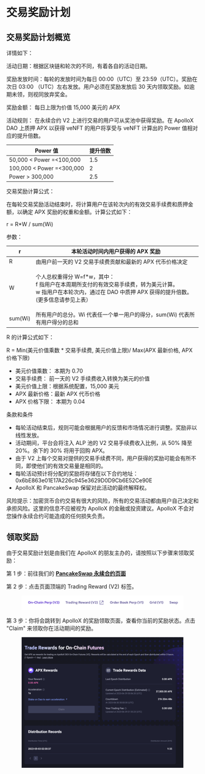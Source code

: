 # 交易奖励计划

## 交易奖励计划概览

详情如下：

活动日期：根据区块链和轮次的不同，有着各自的活动日期。

奖励发放时间：每轮的发放时间为每日 00:00（UTC）至 23:59（UTC）。奖励在次日 03:00 （UTC）左右发放。用户必须在奖励发放后 30 天内领取奖励。如逾期未领，则视同放弃奖金。

奖励金额： 每日上限为价值 15,000 美元的 APX&#x20;

活动规则： 在永续合约 V2 上进行交易的用户可从奖池中获得奖励。在 ApolloX DAO 上质押 APX 以获得 veNFT 的用户将享受与 veNFT 计算出的 Power 值相对应的提升倍数。

| Power 值                   | 提升倍数 |
| ------------------------- | ---- |
| 50,000 < Power =<100,000  | 1.5  |
| 100,000 < Power =<300,000 | 2    |
| Power > 300,000           | 2.5  |

交易奖励计算公式：&#x20;

在每轮交易奖励活动结束时，将计算用户在该轮次内的有效交易手续费和质押金额，以确定 APX 奖励的权重和金额。计算公式如下：

r = R\*W / sum(Wi)



参数：

| r       | 本轮活动时间内用户获得的 APX 奖励                                                                                        |
| ------- | ---------------------------------------------------------------------------------------------------------- |
| R       | 由用户前一天的 V2 交易手续费贡献和最新的 APX 代币价格决定                                                                          |
| W       | <p>个人总权重得分 W=f*w，其中：<br>f 指用户在本周期所支付的有效交易手续费，转为美元计算。<br>w 指用户在本轮次内，通过在 DAO 中质押 APX 获得的提升倍数。(更多信息请参见上表）</p> |
| sum(Wi) | 所有用户的总分。Wi 代表任一个单一用户的得分，sum(Wi) 代表所有用户得分的总和                                                                |

R 的计算公式如下：

R = Min(美元价值乘数 \* 交易手续费, 美元价值上限)/ Max(APX 最新价格, APX 价格下限)

* 美元价值乘数： 本期为 0.70
* 交易手续费： 前一天的 V2 手续费收入转换为美元的价值
* 美元价值上限：根据系统配置，15,000 美元
* APX 最新价格：最新 APX 代币价格
* APX 价格下限： 本期为 0.04

条款和条件

* 每轮活动结束后，规则可能会根据用户的反馈和市场情况进行调整。奖励非以线性发放。
* 活动期间，平台会将注入 ALP 池的 V2 交易手续费收入比例，从 50% 降至 20%。余下的 30% 将用于回购 APX。
* 由于 V2 上每个交易对提供的交易手续费不同，用户获得的奖励可能会有所不同，即使他们的有效交易量是相同的。
* 每轮活动预计将分配的奖励将存储在以下合约地址：0x6bE863e01E17A226c945e3629D0D9Cb6E52Ce90E
* ApolloX 和 PancakeSwap 保留对此活动的最终解释权。

风险提示：加密货币合约交易有很大的风险，所有的交易活动都由用户自己决定和承担风险。这里的信息不应被视为 ApolloX 的金融或投资建议。ApolloX 不会对您操作永续合约可能造成的任何损失负责。

## 领取奖励&#x20;

由于交易奖励计划是由我们在 ApolloX 的朋友主办的，请按照以下步骤来领取奖励：

第 1 步：前往我们的 [**PancakeSwap 永续合约页面**](https://perp.pancakeswap.finance/en/futures/v2/BTCUSD)

第 2 步：点击页面顶端的 Trading Reward (V2) 标签。

<figure><img src="../../../.gitbook/assets/image (224).png" alt=""><figcaption></figcaption></figure>

第 3 步：你将会跳转到 ApolloX 的奖励领取页面，查看你当前的奖励状态。点击 "Claim" 来领取你在活动期间的奖励。

<figure><img src="../../../.gitbook/assets/image (225).png" alt=""><figcaption></figcaption></figure>

